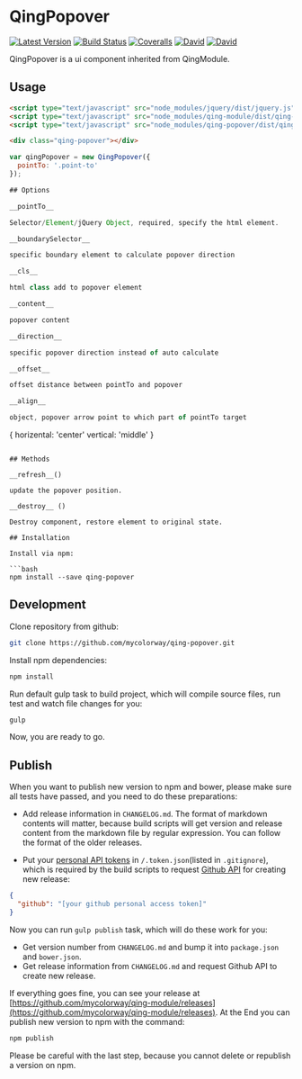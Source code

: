 # QingPopover

[![Latest Version](https://img.shields.io/npm/v/qing-popover.svg)](https://www.npmjs.com/package/qing-popover)
[![Build Status](https://img.shields.io/travis/mycolorway/qing-popover.svg)](https://travis-ci.org/mycolorway/qing-popover)
[![Coveralls](https://img.shields.io/coveralls/mycolorway/qing-popover.svg)](https://coveralls.io/github/mycolorway/qing-popover)
[![David](https://img.shields.io/david/mycolorway/qing-popover.svg)](https://david-dm.org/mycolorway/qing-popover)
[![David](https://img.shields.io/david/dev/mycolorway/qing-popover.svg)](https://david-dm.org/mycolorway/qing-popover#info=devDependencies)

QingPopover is a ui component inherited from QingModule.

## Usage

```html
<script type="text/javascript" src="node_modules/jquery/dist/jquery.js"></script>
<script type="text/javascript" src="node_modules/qing-module/dist/qing-module.js"></script>
<script type="text/javascript" src="node_modules/qing-popover/dist/qing-popover.js"></script>

<div class="qing-popover"></div>
```

```js
var qingPopover = new QingPopover({
  pointTo: '.point-to'
});

## Options

__pointTo__

Selector/Element/jQuery Object, required, specify the html element.

__boundarySelector__

specific boundary element to calculate popover direction

__cls__

html class add to popover element

__content__

popover content

__direction__

specific popover direction instead of auto calculate

__offset__

offset distance between pointTo and popover

__align__

object, popover arrow point to which part of pointTo target

```
{
  horizental: 'center'
  vertical: 'middle'
}
```

## Methods

__refresh__()

update the popover position.

__destroy__ ()

Destroy component, restore element to original state.

## Installation

Install via npm:

```bash
npm install --save qing-popover
```

## Development

Clone repository from github:

```bash
git clone https://github.com/mycolorway/qing-popover.git
```

Install npm dependencies:

```bash
npm install
```

Run default gulp task to build project, which will compile source files, run test and watch file changes for you:

```bash
gulp
```

Now, you are ready to go.

## Publish

When you want to publish new version to npm and bower, please make sure all tests have passed, and you need to do these preparations:

* Add release information in `CHANGELOG.md`. The format of markdown contents will matter, because build scripts will get version and release content from the markdown file by regular expression. You can follow the format of the older releases.

* Put your [personal API tokens](https://github.com/blog/1509-personal-api-tokens) in `/.token.json`(listed in `.gitignore`), which is required by the build scripts to request [Github API](https://developer.github.com/v3/) for creating new release:

```json
{
  "github": "[your github personal access token]"
}
```

Now you can run `gulp publish` task, which will do these work for you:

* Get version number from `CHANGELOG.md` and bump it into `package.json` and `bower.json`.
* Get release information from `CHANGELOG.md` and request Github API to create new release.

If everything goes fine, you can see your release at [https://github.com/mycolorway/qing-module/releases](https://github.com/mycolorway/qing-module/releases). At the End you can publish new version to npm with the command:

```bash
npm publish
```

Please be careful with the last step, because you cannot delete or republish a version on npm.
